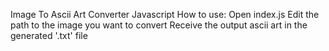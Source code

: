 Image To Ascii Art Converter Javascript
How to use:
  Open index.js
  Edit the path to the image you want to convert
  Receive the output ascii art in the generated '.txt' file
